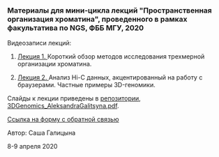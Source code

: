 ### Материалы для мини-цикла лекций "Пространственная организация хроматина", проведенного в рамках факультатива по NGS, ФББ МГУ, 2020

Видеозаписи лекций: 

1. [Лекция 1. ](https://live.fbb.msu.ru/playback/presentation/2.0/playback.html?meetingId=230d6099c466511d54fcc06727f5f8f9c87ea87f-1586435487676) Короткий обзор методов исследования трехмерной организации хроматина.

2. [Лекция 2. ](https://youtu.be/lzn7p33rC9A)  Анализ Hi-C данных, акцентированный на работу с браузерами. Частные примеры 3D-геномики.


Слайды к лекции приведены в [репозитории](https://github.com/agalitsyna/Teaching_materials), [3DGenomics_AleksandraGalitsyna.pdf](https://github.com/agalitsyna/Teaching_materials/blob/master/3DGenomics_AleksandraGalitsyna.pdf).

[Ссылка на форму с обратной связью](https://docs.google.com/forms/d/e/1FAIpQLSfAO-RNY-sxNH3bzzIPRZW_ZyYDz7ZcqKG3VY1QtcEZNmQ9rw/viewform?usp=pp_url)

Автор: Саша Галицына

8-9 апреля 2020
